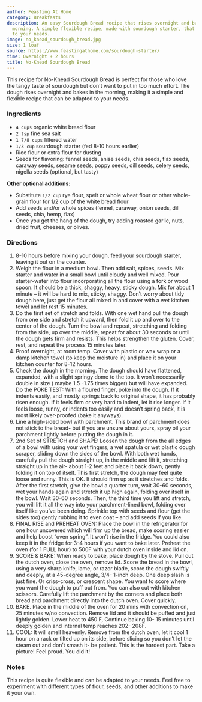 ```yaml
---
author: Feasting At Home
category: Breakfasts
description: An easy Sourdough Bread recipe that rises overnight and bakes in the
  morning. A simple flexible recipe, made with sourdough starter, that can be adapted
  to your needs.
image: no_knead_sourdough_bread.jpg
size: 1 loaf
source: https://www.feastingathome.com/sourdough-starter/
time: Overnight + 2 hours
title: No-Knead Sourdough Bread
---
```

This recipe for No-Knead Sourdough Bread is perfect for those who love the tangy taste of sourdough but don't want to put in too much effort. The dough rises overnight and bakes in the morning, making it a simple and flexible recipe that can be adapted to your needs.

### Ingredients

* `4 cups` organic white bread flour
* `2 tsp` fine sea salt
* `1 7/8 cups` filtered water
* `1/3 cup` sourdough starter (fed 8-10 hours earlier)
* Rice flour or extra flour for dusting
* Seeds for flavoring: fennel seeds, anise seeds, chia seeds, flax seeds, caraway seeds, sesame seeds, poppy seeds, dill seeds, celery seeds, nigella seeds (optional, but tasty)

**Other optional additions:**

* Substitute `1/2 cup` rye flour, spelt or whole wheat flour or other whole-grain flour for 1/2 cup of the white bread flour
* Add seeds and/or whole spices (fennel, caraway, onion seeds, dill seeds, chia, hemp, flax)
* Once you get the hang of the dough, try adding roasted garlic, nuts, dried fruit, cheeses, or olives.

### Directions

1. 8-10 hours before mixing your dough, feed your sourdough starter, leaving it out on the counter.
2. Weigh the flour in a medium bowl. Then add salt, spices, seeds. Mix starter and water in a small bowl until cloudy and well mixed. Pour starter-water into flour incorporating all the flour using a fork or wood spoon. It should be a thick, shaggy, heavy, sticky dough. Mix for about 1 minute – it will be hard to mix, sticky, shaggy. Don’t worry about tidy dough here, just get the flour all mixed in and cover with a wet kitchen towel and let rest 15 minutes.
3. Do the first set of stretch and folds. With one wet hand pull the dough from one side and stretch it upward, then fold it up and over to the center of the dough. Turn the bowl and repeat, stretching and folding from the side, up over the middle, repeat for about 30 seconds or until the dough gets firm and resists. This helps strengthen the gluten. Cover, rest, and repeat the process 15 minutes later.
4. Proof overnight, at room temp. Cover with plastic or wax wrap or a damp kitchen towel (to keep the moisture in) and place it on your kitchen counter for 8-12 hours.
5. Check the dough in the morning. The dough should have flattened, expanded, with a slight springy dome to the top. It won’t necessarily double in size ( maybe 1.5 -1.75 times bigger) but will have expanded. Do the POKE TEST: With a floured finger, poke into the dough. If it indents easily, and mostly springs back to original shape, it has probably risen enough. If it feels firm or very hard to indent, let it rise longer. If it feels loose, runny, or indents too easily and doesn’t spring back, it is most likely over-proofed (bake it anyways).
6. Line a high-sided bowl with parchment. This brand of parchment does not stick to the bread- but if you are unsure about yours, spray oil your parchment lightly before putting the dough in it.
7. 2nd Set of STRETCH and SHAPE: Loosen the dough from the all edges of a bowl with using your wet fingers, a wet spatula or wet plastic dough scraper, sliding down the sides of the bowl. With both wet hands, carefully pull the dough straight up, in the middle and lift it, stretching straight up in the air- about 1-2 feet and place it back down, gently folding it on top of itself. This first stretch, the dough may feel quite loose and runny. This is OK. It should firm up as it stretches and folds. After the first stretch, give the bowl a quarter turn, wait 30-60 seconds, wet your hands again and stretch it up high again, folding over itself in the bowl. Wait 30-60 seconds. Then, the third time you lift and stretch, you will lift it all the way into your parchment-lined bowl, folding over itself like you’ve been doing. Sprinkle top with seeds and flour (get the sides too) gently rubbing it to even coat – and add seeds if you like.
8. FINAL RISE and PREHEAT OVEN: Place the bowl in the refrigerator for one hour uncovered which will firm up the bread, make scoring easier and help boost “oven spring”. It won’t rise in the fridge. You could also keep it in the fridge for 3-4 hours if you want to bake later. Preheat the oven (for 1 FULL hour) to 500F with your dutch oven inside and lid on.
9. SCORE & BAKE: When ready to bake, place dough by the stove. Pull out the dutch oven, close the oven, remove lid. Score the bread in the bowl, using a very sharp knife, lame, or razor blade, score the dough swiftly and deeply, at a 45-degree angle, 3/4- 1-inch deep. One deep slash is just fine. Or criss-cross, or crescent shape. You want to score where you want the dough to puff out from. You can also cut with kitchen scissors. Carefully lift the parchment by the corners and place both bread and parchment directly into the dutch oven. Cover quickly.
10. BAKE. Place in the middle of the oven for 20 mins with convection on, 25 minutes w/no convection. Remove lid and it should be puffed and just lightly golden. Lower heat to 450 F, Continue baking 10- 15 minutes until deeply golden and internal temp reaches 202- 208F.
11. COOL: It will smell heavenly. Remove from the dutch oven, let it cool 1 hour on a rack or tilted up on its side, before slicing so you don’t let the steam out and don’t smash it- be patient. This is the hardest part. Take a picture! Feel proud. You did it!

### Notes

This recipe is quite flexible and can be adapted to your needs. Feel free to experiment with different types of flour, seeds, and other additions to make it your own.
